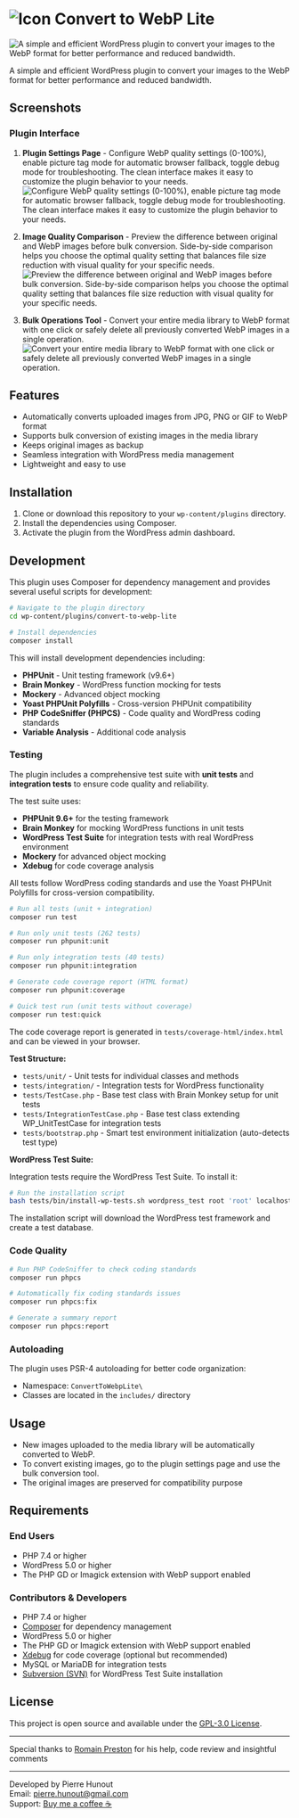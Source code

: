 # ![Icon](./assets/images/icon.svg "Convert to WebP Lite") Convert to WebP Lite

![A simple and efficient WordPress plugin to convert your images to the WebP format for better performance and reduced bandwidth.](./assets/images/banner.png "Plugin Banner")

A simple and efficient WordPress plugin to convert your images to the WebP format for better performance and reduced bandwidth.

## Screenshots

### Plugin Interface

1. **Plugin Settings Page** - Configure WebP quality settings (0-100%), enable picture tag mode for automatic browser fallback, toggle debug mode for troubleshooting. The clean interface makes it easy to customize the plugin behavior to your needs.
![Configure WebP quality settings (0-100%), enable picture tag mode for automatic browser fallback, toggle debug mode for troubleshooting. The clean interface makes it easy to customize the plugin behavior to your needs.](./assets/images/screenshot-1.png "Plugin Settings Page")

1. **Image Quality Comparison** - Preview the difference between original and WebP images before bulk conversion. Side-by-side comparison helps you choose the optimal quality setting that balances file size reduction with visual quality for your specific needs.
![Preview the difference between original and WebP images before bulk conversion. Side-by-side comparison helps you choose the optimal quality setting that balances file size reduction with visual quality for your specific needs.](./assets/images/screenshot-2.png "Image Quality Comparisone")

1. **Bulk Operations Tool** - Convert your entire media library to WebP format with one click or safely delete all previously converted WebP images in a single operation.
![Convert your entire media library to WebP format with one click or safely delete all previously converted WebP images in a single operation.](./assets/images/screenshot-3.png "Image Quality Comparisone")

## Features

- Automatically converts uploaded images from JPG, PNG or GIF to WebP format
- Supports bulk conversion of existing images in the media library
- Keeps original images as backup
- Seamless integration with WordPress media management
- Lightweight and easy to use

## Installation

1. Clone or download this repository to your `wp-content/plugins` directory.
2. Install the dependencies using Composer.
3. Activate the plugin from the WordPress admin dashboard.

## Development

This plugin uses Composer for dependency management and provides several useful scripts for development:

```bash
# Navigate to the plugin directory
cd wp-content/plugins/convert-to-webp-lite

# Install dependencies
composer install
```

This will install development dependencies including:

- **PHPUnit** - Unit testing framework (v9.6+)
- **Brain Monkey** - WordPress function mocking for tests
- **Mockery** - Advanced object mocking
- **Yoast PHPUnit Polyfills** - Cross-version PHPUnit compatibility
- **PHP CodeSniffer (PHPCS)** - Code quality and WordPress coding standards
- **Variable Analysis** - Additional code analysis

### Testing

The plugin includes a comprehensive test suite with **unit tests** and **integration tests** to ensure code quality and reliability.

The test suite uses:

- **PHPUnit 9.6+** for the testing framework
- **Brain Monkey** for mocking WordPress functions in unit tests
- **WordPress Test Suite** for integration tests with real WordPress environment
- **Mockery** for advanced object mocking
- **Xdebug** for code coverage analysis

All tests follow WordPress coding standards and use the Yoast PHPUnit Polyfills for cross-version compatibility.

```bash
# Run all tests (unit + integration)
composer run test

# Run only unit tests (262 tests)
composer run phpunit:unit

# Run only integration tests (40 tests)
composer run phpunit:integration

# Generate code coverage report (HTML format)
composer run phpunit:coverage

# Quick test run (unit tests without coverage)
composer run test:quick
```

The code coverage report is generated in `tests/coverage-html/index.html` and can be viewed in your browser.

**Test Structure:**

- `tests/unit/` - Unit tests for individual classes and methods
- `tests/integration/` - Integration tests for WordPress functionality
- `tests/TestCase.php` - Base test class with Brain Monkey setup for unit tests
- `tests/IntegrationTestCase.php` - Base test class extending WP_UnitTestCase for integration tests
- `tests/bootstrap.php` - Smart test environment initialization (auto-detects test type)

**WordPress Test Suite:**

Integration tests require the WordPress Test Suite. To install it:

```bash
# Run the installation script
bash tests/bin/install-wp-tests.sh wordpress_test root 'root' localhost latest
```

The installation script will download the WordPress test framework and create a test database.

### Code Quality

```bash
# Run PHP CodeSniffer to check coding standards
composer run phpcs

# Automatically fix coding standards issues
composer run phpcs:fix

# Generate a summary report
composer run phpcs:report
```

### Autoloading

The plugin uses PSR-4 autoloading for better code organization:

- Namespace: `ConvertToWebpLite\`
- Classes are located in the `includes/` directory

## Usage

- New images uploaded to the media library will be automatically converted to WebP.
- To convert existing images, go to the plugin settings page and use the bulk conversion tool.
- The original images are preserved for compatibility purpose

## Requirements

### End Users

- PHP 7.4 or higher
- WordPress 5.0 or higher
- The PHP GD or Imagick extension with WebP support enabled

### Contributors & Developers

- PHP 7.4 or higher
- [Composer](https://getcomposer.org/) for dependency management
- WordPress 5.0 or higher
- The PHP GD or Imagick extension with WebP support enabled
- [Xdebug](https://xdebug.org/) for code coverage (optional but recommended)
- MySQL or MariaDB for integration tests
- [Subversion (SVN)](https://subversion.apache.org/) for WordPress Test Suite installation

## License

This project is open source and available under the [GPL-3.0 License](./LICENSE.md).

---

Special thanks to [Romain Preston](https://github.com/romain-preston) for his help, code review and insightful comments

---

Developed by Pierre Hunout  
Email: [pierre.hunout@gmail.com](mailto:pierre.hunout@gmail.com)  
Support: [Buy me a coffee ☕](https://buymeacoffee.com/pierrehunout)
